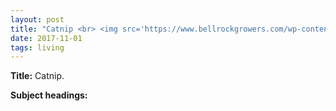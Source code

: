 ```yaml
---
layout: post
title: "Catnip <br> <img src='https://www.bellrockgrowers.com/wp-content/uploads/2016/02/catnip-plant.jpg' height='225' width='225'>"
date: 2017-11-01
tags: living
---
```


**Title:** Catnip.

**Subject headings:**
